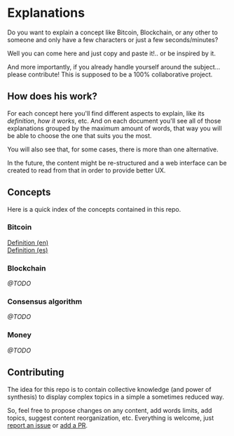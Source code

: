 # Explanations

Do you want to explain a concept like Bitcoin, Blockchain, or any other to someone and only have a few characters or just a few seconds/minutes?

Well you can come here and just copy and paste it!.. or be inspired by it.

And more importantly, if you already handle yourself around the subject... please contribute! This is supposed to be a 100% collaborative project.

## How does his work?

For each concept here you'll find different aspects to explain, like its *definition*, *how it works*, etc. And on each document you'll see all of those explanations grouped by the maximum amount of words, that way you will be able to choose the one that suits you the most.

You will also see that, for some cases, there is more than one alternative.

In the future, the content might be re-structured and a web interface can be created to read from that in order to provide better UX.

## Concepts

Here is a quick index of the concepts contained in this repo.

### Bitcoin

[Definition (en)](./bitcoin/definition.en.asciidoc) <br>
[Definition (es)](./bitcoin/definition.es.asciidoc)

### Blockchain
*@TODO*

### Consensus algorithm
*@TODO*

### Money
*@TODO*

## Contributing
The idea for this repo is to contain collective knowledge (and power of synthesis) to display complex topics in a simple a sometimes reduced way.

So, feel free to propose changes on any content, add words limits, add topics, suggest content reorganization, etc. Everything is welcome, just [report an issue](https://github.com/diegogurpegui/explanations/issues) or [add a PR](https://github.com/diegogurpegui/explanations/pulls).
